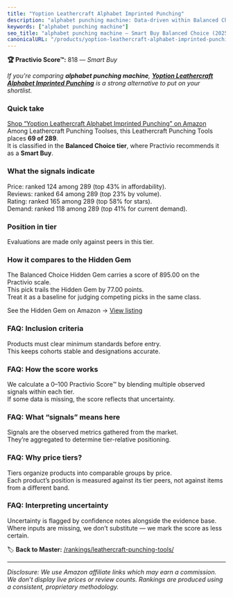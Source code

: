 ```yaml
---
title: "Yoption Leathercraft Alphabet Imprinted Punching"
description: "alphabet punching machine: Data-driven within Balanced Choice ranking using the Practivio Score™. Positioned by quality, value, demand, findability, momentum."
keywords: ["alphabet punching machine"]
seo_title: "alphabet punching machine — Smart Buy Balanced Choice (2025)"
canonicalURL: "/products/yoption-leathercraft-alphabet-imprinted-punching-B07RJWN5PV/"
---
```


**🏆 Practivio Score™:** 818 — _Smart Buy_


*If you're comparing **alphabet punching machine**, **[Yoption Leathercraft Alphabet Imprinted Punching](https://www.amazon.com/dp/B07RJWN5PV?tag=practivio-20)** is a strong alternative to put on your shortlist.*
### Quick take
[Shop “Yoption Leathercraft Alphabet Imprinted Punching” on Amazon](https://www.amazon.com/dp/B07RJWN5PV?tag=practivio-20)
Among Leathercraft Punching Toolses, this Leathercraft Punching Tools places **69 of 289**.  
It is classified in the **Balanced Choice tier**, where Practivio recommends it as a **Smart Buy**.

### What the signals indicate
Price: ranked 124 among 289 (top 43% in affordability).  
Reviews: ranked 64 among 289 (top 23% by volume).  
Rating: ranked 165 among 289 (top 58% for stars).  
Demand: ranked 118 among 289 (top 41% for current demand).

### Position in tier
Evaluations are made only against peers in this tier.

### How it compares to the Hidden Gem
The Balanced Choice Hidden Gem carries a score of 895.00 on the Practivio scale.  
This pick trails the Hidden Gem by 77.00 points.  
Treat it as a baseline for judging competing picks in the same class.  

See the Hidden Gem on Amazon → [View listing](https://www.amazon.com/dp/B00004T7WS?tag=practivio-20)

### FAQ: Inclusion criteria
Products must clear minimum standards before entry.  
This keeps cohorts stable and designations accurate.

### FAQ: How the score works
We calculate a 0–100 Practivio Score™ by blending multiple observed signals within each tier.  
If some data is missing, the score reflects that uncertainty.

### FAQ: What “signals” means here
Signals are the observed metrics gathered from the market.  
They’re aggregated to determine tier-relative positioning.

### FAQ: Why price tiers?
Tiers organize products into comparable groups by price.  
Each product’s position is measured against its tier peers, not against items from a different band.

### FAQ: Interpreting uncertainty
Uncertainty is flagged by confidence notes alongside the evidence base.  
Where inputs are missing, we don’t substitute — we mark the score as less certain.


🏷️ **Back to Master:** [/rankings/leathercraft-punching-tools/](/rankings/leathercraft-punching-tools/)

---
_Disclosure: We use Amazon affiliate links which may earn a commission. We don’t display live prices or review counts. Rankings are produced using a consistent, proprietary methodology._
